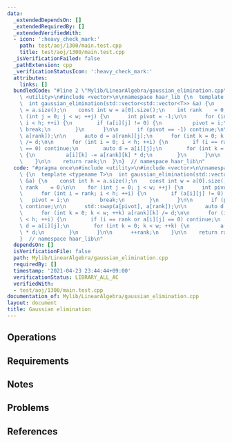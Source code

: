 ```yaml
---
data:
  _extendedDependsOn: []
  _extendedRequiredBy: []
  _extendedVerifiedWith:
  - icon: ':heavy_check_mark:'
    path: test/aoj/1300/main.test.cpp
    title: test/aoj/1300/main.test.cpp
  _isVerificationFailed: false
  _pathExtension: cpp
  _verificationStatusIcon: ':heavy_check_mark:'
  attributes:
    links: []
  bundledCode: "#line 2 \"Mylib/LinearAlgebra/gaussian_elimination.cpp\"\n#include\
    \ <utility>\n#include <vector>\n\nnamespace haar_lib {\n  template <typename T>\n\
    \  int gaussian_elimination(std::vector<std::vector<T>> &a) {\n    const int h\
    \ = a.size();\n    const int w = a[0].size();\n    int rank    = 0;\n\n    for\
    \ (int j = 0; j < w; ++j) {\n      int pivot = -1;\n\n      for (int i = rank;\
    \ i < h; ++i) {\n        if (a[i][j] != 0) {\n          pivot = i;\n         \
    \ break;\n        }\n      }\n\n      if (pivot == -1) continue;\n\n      std::swap(a[pivot],\
    \ a[rank]);\n\n      auto d = a[rank][j];\n      for (int k = 0; k < w; ++k) a[rank][k]\
    \ /= d;\n\n      for (int i = 0; i < h; ++i) {\n        if (i == rank or a[i][j]\
    \ == 0) continue;\n        auto d = a[i][j];\n        for (int k = 0; k < w; ++k)\
    \ {\n          a[i][k] -= a[rank][k] * d;\n        }\n      }\n\n      ++rank;\n\
    \    }\n\n    return rank;\n  }\n}  // namespace haar_lib\n"
  code: "#pragma once\n#include <utility>\n#include <vector>\n\nnamespace haar_lib\
    \ {\n  template <typename T>\n  int gaussian_elimination(std::vector<std::vector<T>>\
    \ &a) {\n    const int h = a.size();\n    const int w = a[0].size();\n    int\
    \ rank    = 0;\n\n    for (int j = 0; j < w; ++j) {\n      int pivot = -1;\n\n\
    \      for (int i = rank; i < h; ++i) {\n        if (a[i][j] != 0) {\n       \
    \   pivot = i;\n          break;\n        }\n      }\n\n      if (pivot == -1)\
    \ continue;\n\n      std::swap(a[pivot], a[rank]);\n\n      auto d = a[rank][j];\n\
    \      for (int k = 0; k < w; ++k) a[rank][k] /= d;\n\n      for (int i = 0; i\
    \ < h; ++i) {\n        if (i == rank or a[i][j] == 0) continue;\n        auto\
    \ d = a[i][j];\n        for (int k = 0; k < w; ++k) {\n          a[i][k] -= a[rank][k]\
    \ * d;\n        }\n      }\n\n      ++rank;\n    }\n\n    return rank;\n  }\n\
    }  // namespace haar_lib\n"
  dependsOn: []
  isVerificationFile: false
  path: Mylib/LinearAlgebra/gaussian_elimination.cpp
  requiredBy: []
  timestamp: '2021-04-23 23:44:44+09:00'
  verificationStatus: LIBRARY_ALL_AC
  verifiedWith:
  - test/aoj/1300/main.test.cpp
documentation_of: Mylib/LinearAlgebra/gaussian_elimination.cpp
layout: document
title: Gaussian elimination
---
```


## Operations

## Requirements

## Notes

## Problems

## References
